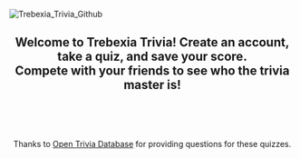 ![Trebexia_Trivia_Github](https://user-images.githubusercontent.com/81888562/153593042-aec5b750-f3b0-4740-bd57-f56594e14b9d.png)
<h2 align="center">Welcome to Trebexia Trivia! Create an account, take a quiz, and save your score. 
<br/>
Compete with your friends to see who the trivia master is!</h2>

<br/><br/><br/>
<p align="center">Thanks to <a href="https://opentdb.com/">Open Trivia Database</a> for providing questions for these quizzes.</p>

